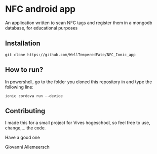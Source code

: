 NFC android app
=========

An application written to scan NFC tags and register them in a mongodb database, for educational purposes
## Installation

  `git clone https://github.com/WellTemperedFate/NFC_Ionic_app`

## How to run?

In powershell, go to the folder you cloned this repository in and type the following line:

  `ionic cordova run --device`

## Contributing

I made this for a small project for Vives hogeschool, so feel free to use, change,... the code.

Have a good one

Giovanni Allemeersch
